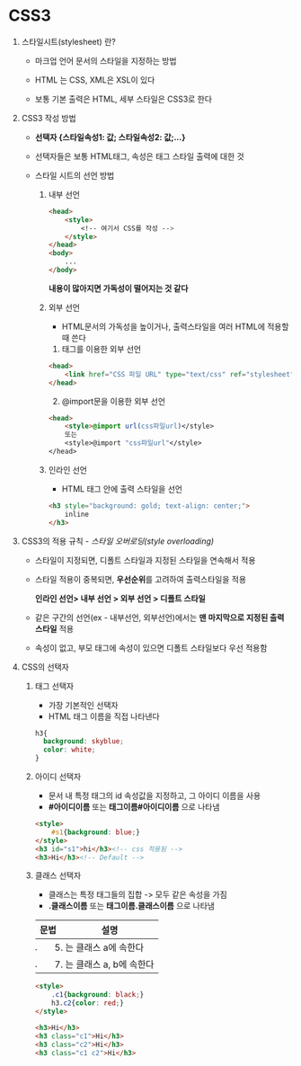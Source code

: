 # CSS3

1. 스타일시트(stylesheet) 란?

   * 마크업 언어 문서의 스타일을 지정하는 방법

   * HTML 는 CSS, XML은 XSL이 있다
   * 보통 기본 출력은 HTML, 세부 스타일은 CSS3로 한다

   

2. CSS3 작성 방법

   * **선택자 {스타일속성1: 값; 스타일속성2: 값;...}**

   * 선택자들은 보통 HTML태그, 속성은 태그 스타일 출력에 대한 것

   * 스타일 시트의 선언 방법

     1. 내부 선언

        ```html
        <head>
        	<style>
                <!-- 여기서 CSS를 작성 -->
            </style>
        </head>
        <body>
            ...
        </body>
        ```

        **내용이 많아지면 가독성이 떨어지는 것 같다**

        

     2. 외부 선언

        * HTML문서의 가독성을 높이거나, 출력스타일을 여러 HTML에 적용할 때 쓴다

        1. <link>태그를 이용한 외부 선언

        ```html
        <head>
            <link href="CSS 파일 URL" type="text/css" ref="stylesheet">
        </head>
        
        ```

        

        2. @import문을 이용한 외부 선언

        ```html
        <head>
            <style>@import url(css파일url)</style>
            또는
            <style>@import "css파일url"</style>
        </head>
        ```

        

     3. 인라인 선언

        * HTML 태그 안에 출력 스타일을 선언

        ```html
        <h3 style="background: gold; text-align: center;">
        	inline    
        </h3>
        ```

        

3. CSS3의 적용 규칙 - _스타일 오버로딩(style overloading)_

   * 스타일이 지정되면, 디폴트 스타일과 지정된 스타일을 연속해서 적용

   * 스타일 적용이 중복되면, **우선순위**를 고려하여 출력스타일을 적용

     **인라인 선언> 내부 선언 > 외부 선언 > 디폴트 스타일**

   * 같은 구간의 선언(ex - 내부선언, 외부선언)에서는 **맨 마지막으로 지정된 출력 스타일** 적용

   * 속성이 없고, 부모 태그에 속성이 있으면 디폴트 스타일보다 우선 적용함

   

4. CSS의 선택자

   1. 태그 선택자

      * 가장 기본적인 선택자
      * HTML 태그 이름을 직접 나타낸다

      ```css
      h3{
      	background: skyblue;
      	color: white;
      }
      ```

   

   2. 아이디 선택자

      * 문서 내 특정 태그의 id 속성값을 지정하고, 그 아이디 이름을 사용
      * **#아이디이름** 또는 **태그이름#아이디이름** 으로 나타냄

      ~~~html
      <style>
          #s1{background: blue;}
      </style>
      <h3 id="s1">hi</h3><!-- css 적용됨 -->
      <h3>Hi</h3><!-- Default -->
      ~~~

   

   3. 클래스 선택자

      * 클래스는 특정 태그들의 집합 -> 모두 같은 속성을 가짐
      * **.클래스이름** 또는 **태그이름.클래스이름** 으로 나타냄

      |       문법       | 설명                        |
      | :--------------: | --------------------------- |
      |  <li class="a">  | <li>는 클래스 a에 속한다    |
      | <li class="a b"> | <li>는 클래스 a, b에 속한다 |

      ```html
      <style>
          .c1{background: black;}
          h3.c2{color: red;}
      </style>
      
      <h3>Hi</h3>
      <h3 class="c1">Hi</h3>
      <h3 class="c2">Hi</h3>
      <h3 class="c1 c2">Hi</h3>
      ```

   

   